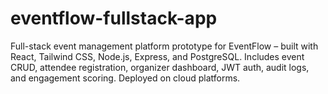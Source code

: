 # eventflow-fullstack-app
Full-stack event management platform prototype for EventFlow – built with React, Tailwind CSS, Node.js, Express, and PostgreSQL. Includes event CRUD, attendee registration, organizer dashboard, JWT auth, audit logs, and engagement scoring. Deployed on cloud platforms.
